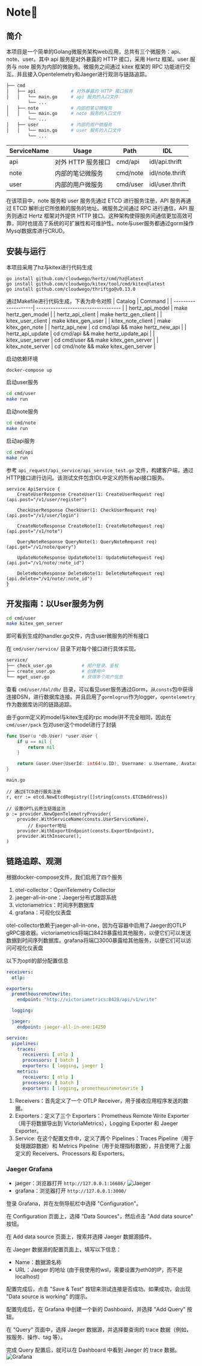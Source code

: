 # Note📝
## 简介
本项目是一个简单的Golang微服务架构web应用，总共有三个微服务：api、note、user。其中 api 服务是对外暴露的 HTTP 接口，采用 Hertz 框架。user 服务与 note 服务为内部的微服务。微服务之间通过 kitex 框架的 RPC 功能进行交互。并且接入Opentelemetry和Jaeger进行观测与链路追踪。
``` bash
├── cmd
│   ├── api             # 对外暴露的 HTTP 接口服务
│   │   └── main.go     # api 服务的入口文件
        └── ...
│   ├── note            # 内部的笔记微服务
│   │   └── main.go     # note 服务的入口文件
        └── ...
│   ├── user            # 内部的用户微服务
│   │   └── main.go     # user 服务的入口文件
        └── ...

```
| ServiceName | Usage                     | Path     | IDL             |
| ----------- | -------------------------| -------- | ---------------|
| api         | 对外 HTTP 服务接口        | cmd/api  | idl/api.thrift |
| note        | 内部的笔记微服务         | cmd/note | idl/note.thrift|
| user        | 内部的用户微服务         | cmd/user | idl/user.thrift|

在该项目中，note 服务和 user 服务先通过 ETCD 进行服务注册，API 服务再通过 ETCD 解析出它所依赖的服务的地址。微服务之间通过 RPC 进行通信，API 服务则通过 Hertz 框架对外提供 HTTP 接口。这种架构使得服务间通信更加高效可靠，同时也提高了系统的可扩展性和可维护性。note与user服务都通过gorm操作Mysql数据库进行CRUD。
## 安装与运行
本项目采用了hz与kitex进行代码生成
``` shell
go install github.com/cloudwego/hertz/cmd/hz@latest
go install github.com/cloudwego/kitex/tool/cmd/kitex@latest
go install github.com/cloudwego/thriftgo@v0.13.0
```
通过Makefile进行代码生成，下表为命令对照
| Catalog              | Command                             |
| --------------------| ----------------------------------- |
| hertz_api_model     | make hertz_gen_model                |
| hertz_api_client    | make hertz_gen_client               |
| kitex_user_client   | make kitex_gen_user                 |
| kitex_note_client   | make kitex_gen_note                 |
| hertz_api_new       | cd cmd/api && make hertz_new_api     |
| hertz_api_update    | cd cmd/api && make hertz_update_api  |
| kitex_user_server   | cd cmd/user && make kitex_gen_server |
| kitex_note_server   | cd cmd/note && make kitex_gen_server |

启动依赖环境
```bash
docker-compose up
```
启动user服务
```bash
cd cmd/user
make run
```
启动note服务
```bash
cd cmd/note
make run
```
启动api服务
```bash
cd cmd/api
make run
```
参考 `api_request/api_service/api_service_test.go` 文件，构建客户端，通过HTTP接口进行访问。该测试文件包含IDL中定义的所有api接口服务。
``` thrift
service ApiService {
    CreateUserResponse CreateUser(1: CreateUserRequest req) (api.post="/v1/user/register")

    CheckUserResponse CheckUser(1: CheckUserRequest req) (api.post="/v1/user/login")

    CreateNoteResponse CreateNote(1: CreateNoteRequest req) (api.post="/v1/note")

    QueryNoteResponse QueryNote(1: QueryNoteRequest req) (api.get="/v1/note/query")

    UpdateNoteResponse UpdateNote(1: UpdateNoteRequest req) (api.put="/v1/note/:note_id")

    DeleteNoteResponse DeleteNote(1: DeleteNoteRequest req) (api.delete="/v1/note/:note_id")
}
```
## 开发指南：以User服务为例
```sh
cd cmd/user
make kitex_gen_server
```
即可看到生成的handler.go文件，内含user微服务的所有接口

在 `cmd/user/service/` 目录下对每个接口进行具体实现。
```sh
service/
├── check_user.go           # 用户登录、鉴权
├── create_user.go          # 创建用户
└── mget_user.go            # 获得多个用户信息 

```
查看 `cmd/user/dal/db/` 目录，可以看见user服务通过Gorm，从`consts`包中获得连接DSN，进行数据库连接。并且启用了`gormlogrus`作为logger，`opentelemetry`作为数据库访问的链路追踪。

由于gorm定义的model与kitex生成的rpc model并不完全相同，因此在 `cmd/user/pack` 包对user这个model进行了封装
```go
func User(u *db.User) *user.User {
	if u == nil {
		return nil
	}

	return &user.User{UserId: int64(u.ID), Username: u.Username, Avatar: "test"}
}
```
`main.go`
```golang
// 通过ETCD进行服务注册
r, err := etcd.NewEtcdRegistry([]string{consts.ETCDAddress})

// 设置OPTL云原生链路监测
p := provider.NewOpenTelemetryProvider(
	provider.WithServiceName(consts.UserServiceName),
        // Exporter地址
	provider.WithExportEndpoint(consts.ExportEndpoint),
	provider.WithInsecure(),
)
```
## 链路追踪、观测
根据docker-compose文件，我们启用了四个服务
1. otel-collector：OpenTelemetry Collector
2. jaeger-all-in-one：Jaeger分布式跟踪系统
3. victoriametrics：时间序列数据库
4. grafana：可视化仪表盘
  
otel-collector依赖于jaeger-all-in-one，因为在容器中启用了Jaeger的OTLP gRPC接收器。victoriametrics将端口8428暴露给其他服务，以便它们可以发送数据到时间序列数据库。grafana将端口3000暴露给其他服务，以便它们可以访问可视化仪表盘

以下为optl的部分配置信息
```yaml
receivers:
  otlp:

exporters:
  prometheusremotewrite:
    endpoint: "http://victoriametrics:8428/api/v1/write"

  logging:

  jaeger:
    endpoint: jaeger-all-in-one:14250

service:
  pipelines:
    traces:
      receivers: [ otlp ]
      processors: [ batch ]
      exporters: [ logging, jaeger ]
    metrics:
      receivers: [ otlp ]
      processors: [ batch ]
      exporters: [ logging, prometheusremotewrite ]
```
1. Receivers：首先定义了一个 OTLP Receiver，用于接收应用程序发送的数据。
2. Exporters：定义了三个 Exporters：Prometheus Remote Write Exporter（用于将数据导出到 VictoriaMetrics），Logging Exporter 和 Jaeger Exporter。
3. Service: 在这个配置文件中，定义了两个 Pipelines：Traces Pipeline（用于处理跟踪数据）和 Metrics Pipeline（用于处理指标数据），并且使用了上面定义的 Receivers、Processors 和 Exporters。
### Jaeger Grafana
- jaeger：浏览器打开 `http://127.0.0.1:16686/` 
![Jaeger](pic/jaeger.png)
- grafana：浏览器打开 `http://127.0.0.1:3000/`

登录 Grafana，并在左侧导航栏中选择 "Configuration"。

在 Configuration 页面上，选择 "Data Sources"，然后点击 "Add data source" 按钮。

在 Add data source 页面上，搜索并选择 Jaeger 数据源插件。

在 Jaeger 数据源的配置页面上，填写以下信息：

- Name：数据源名称
- URL：Jaeger 的地址 (由于我使用的wsl，需要设置为eth0的IP，而不是localhost)

配置完成后，点击 "Save & Test" 按钮来测试连接是否成功。如果成功，会出现 "Data source is working" 的提示。

配置完成后，在 Grafana 中创建一个新的 Dashboard，并选择 "Add Query" 按钮。

在 "Query" 页面中，选择 Jaeger 数据源，并选择要查询的 trace 数据（例如，按服务、操作、tag 等）。

完成 Query 配置后，就可以在 Dashboard 中看到 Jaeger 的 trace 数据。
![Grafana](pic/grafana.png)
